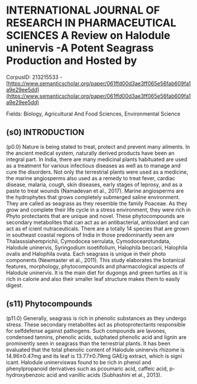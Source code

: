 # INTERNATIONAL JOURNAL OF RESEARCH IN PHARMACEUTICAL SCIENCES A Review on Halodule uninervis -A Potent Seagrass Production and Hosted by

CorpusID: 213215533 - [https://www.semanticscholar.org/paper/061ffd00d3ae3ff065e56fab609fa1a9e29ee5dd](https://www.semanticscholar.org/paper/061ffd00d3ae3ff065e56fab609fa1a9e29ee5dd)

Fields: Biology, Agricultural And Food Sciences, Environmental Science

## (s0) INTRODUCTION
(p0.0) Nature is being stated to treat, protect and prevent many ailments. In the ancient medical system, naturally derived products have been an integral part. In India, there are many medicinal plants habituated are used as a treatment for various infectious diseases as well as to manage and cure the disorders. Not only the terrestrial plants were used as a medicine, the marine angiosperms also used as a remedy to treat fever, cardiac disease, malaria, cough, skin diseases, early stages of leprosy, and as a paste to treat wounds (Namadevan et al., 2017). Marine angiosperms are the hydrophytes that grows completely submerged saline environment. They are called as seagrass as they resemble the family Poaceae. As they grow and complete their life cycle in a stress environment, they were rich in Phyto protectants that are unique and novel. These phytocompounds are secondary metabolites that can act as an antibacterial, antioxidant and can act as ef icient nutraceuticals. There are a totally 14 species that are grown in southeast coastal regions of India in those predominantly seen are Thalasssiahemprichii, Cymodocea serrulata, Cymodocearotundata, Halodule uninervis, Syringodium isoetifolium, Halophila beccarii, Halophila ovalis and Halophila ovata. Each seagrass is unique in their photo components (Newmaster et al., 2011). This study elaborates the botanical features, morphology, phytocompounds and pharmacological aspects of Halodule uninervis. It is the main diet for dugongs and green turtles as it is rich in calorie and also their smaller leaf structure makes them to easily digest.
## (s11) Phytocompounds
(p11.0) Generally, seagrass is rich in phenolic substances as they undergo stress. These secondary metabolites act as photoprotectants responsible for selfdefense against pathogens. Such compounds are lavones, condensed tannins, phenolic acids, sulphated phenolic acid and lignin are prominently seen in seagrass than the terrestrial plants. It has been evaluated that the total phenolic content of Halodule uninervis rhizome is 14.96±0.47mg and its leaf is 13.77±0.79mg GAE/g extract, which is signi icant. Halodule uninerviswas found to be rich in phenol and phenylpropanoid derivatives such as pcoumaric acid, caffeic acid, p-hydroxybenzoic acid and vanillic acids (Subhashini et al., 2013).
